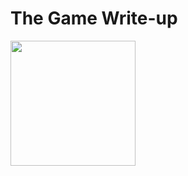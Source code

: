# The Game Write-up

<img src="https://tryhackme-images.s3.amazonaws.com/room-icons/78f10e9c93abc65cba953f3873bf514bf6e343597fbd9d6524a9543a1ec631ea.618b3fa52f0acc0061fb0172-1747849942798" width="200" height="200">
